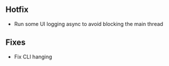 ## Hotfix

* Run some UI logging async to avoid blocking the main thread

## Fixes

* Fix CLI hanging
